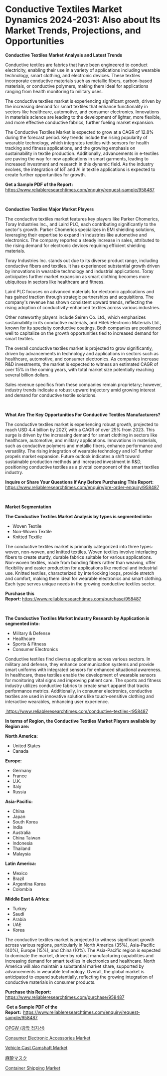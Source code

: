<p><h1>Conductive Textiles Market Dynamics 2024-2031: Also about Its Market Trends, Projections, and Opportunities</h1></p><p><strong>Conductive Textiles Market Analysis and Latest Trends</strong></p>
<p><p>Conductive textiles are fabrics that have been engineered to conduct electricity, enabling their use in a variety of applications including wearable technology, smart clothing, and electronic devices. These textiles incorporate conductive materials such as metallic fibers, carbon-based materials, or conductive polymers, making them ideal for applications ranging from health monitoring to military uses.</p><p>The conductive textiles market is experiencing significant growth, driven by the increasing demand for smart textiles that enhance functionality in sectors like healthcare, automotive, and consumer electronics. Innovations in materials science are leading to the development of lighter, more flexible, and more effective conductive fabrics, further fueling market expansion.</p><p>The Conductive Textiles Market is expected to grow at a CAGR of 12.8% during the forecast period. Key trends include the rising popularity of wearable technology, which integrates textiles with sensors for health tracking and fitness applications, and the growing emphasis on sustainability in textile production. Additionally, advancements in e-textiles are paving the way for new applications in smart garments, leading to increased investment and research in this dynamic field. As the industry evolves, the integration of IoT and AI in textile applications is expected to create further opportunities for growth.</p></p>
<p><strong>Get a Sample PDF of the Report:&nbsp;</strong> <a href="https://www.reliableresearchtimes.com/enquiry/request-sample/958487">https://www.reliableresearchtimes.com/enquiry/request-sample/958487</a></p>
<p>&nbsp;</p>
<p><strong>Conductive Textiles Major Market Players</strong></p>
<p><p>The conductive textiles market features key players like Parker Chomerics, Toray Industries Inc., and Laird PLC, each contributing significantly to the sector's growth. Parker Chomerics specializes in EMI shielding solutions, leveraging their expertise to expand in industries like automotive and electronics. The company reported a steady increase in sales, attributed to the rising demand for electronic devices requiring efficient shielding materials.</p><p>Toray Industries Inc. stands out due to its diverse product range, including conductive fibers and textiles. It has experienced substantial growth driven by innovations in wearable technology and industrial applications. Toray anticipates further market expansion as smart clothing becomes more ubiquitous in sectors like healthcare and fitness.</p><p>Laird PLC focuses on advanced materials for electronic applications and has gained traction through strategic partnerships and acquisitions. The company's revenue has shown consistent upward trends, reflecting the rising adoption of conductivity-enhanced textiles across various industries.</p><p>Other noteworthy players include Seiren Co. Ltd., which emphasizes sustainability in its conductive materials, and Hitek Electronic Materials Ltd., known for its specialty conductive coatings. Both companies are positioned well to capitalize on the growth opportunities tied to increased demand for smart textiles.</p><p>The overall conductive textiles market is projected to grow significantly, driven by advancements in technology and applications in sectors such as healthcare, automotive, and consumer electronics. As companies increase R&D investments, the market is expected to witness an estimated CAGR of over 15% in the coming years, with total market size potentially reaching several billion dollars.</p><p>Sales revenue specifics from these companies remain proprietary; however, industry trends indicate a robust upward trajectory amid growing interest and demand for conductive textile solutions.</p></p>
<p>&nbsp;</p>
<p><strong>What Are The Key Opportunities For Conductive Textiles Manufacturers?</strong></p>
<p><p>The conductive textiles market is experiencing robust growth, projected to reach USD 4.4 billion by 2027, with a CAGR of over 25% from 2023. This surge is driven by the increasing demand for smart clothing in sectors like healthcare, automotive, and military applications. Innovations in materials, such as conductive polymers and metallic fibers, enhance performance and versatility. The rising integration of wearable technology and IoT further propels market expansion. Future outlook indicates a shift toward sustainable production methods and increased investment in R&D, positioning conductive textiles as a pivotal component of the smart textiles industry.</p></p>
<p><strong>Inquire or Share Your Questions If Any Before Purchasing This Report:</strong> <a href="https://www.reliableresearchtimes.com/enquiry/pre-order-enquiry/958487">https://www.reliableresearchtimes.com/enquiry/pre-order-enquiry/958487</a></p>
<p>&nbsp;</p>
<p><strong>Market Segmentation</strong></p>
<p><strong>The Conductive Textiles Market Analysis by types is segmented into:</strong></p>
<p><ul><li>Woven Textile</li><li>Non-Woven Textile</li><li>Knitted Textile</li></ul></p>
<p><p>The conductive textiles market is primarily categorized into three types: woven, non-woven, and knitted textiles. Woven textiles involve interlacing fibers to create sturdy, durable fabrics suitable for various applications. Non-woven textiles, made from bonding fibers rather than weaving, offer flexibility and easier production for applications like medical and industrial use. Knitted textiles, characterized by interlocking loops, provide stretch and comfort, making them ideal for wearable electronics and smart clothing. Each type serves unique needs in the growing conductive textiles sector.</p></p>
<p><strong>Purchase this Report:&nbsp;</strong><a href="https://www.reliableresearchtimes.com/purchase/958487">https://www.reliableresearchtimes.com/purchase/958487</a></p>
<p>&nbsp;</p>
<p><strong>The Conductive Textiles Market Industry Research by Application is segmented into:</strong></p>
<p><ul><li>Military & Defense</li><li>Healthcare</li><li>Sports & Fitness</li><li>Consumer Electronics</li></ul></p>
<p><p>Conductive textiles find diverse applications across various sectors. In military and defense, they enhance communication systems and provide smart uniforms with integrated sensors for enhanced situational awareness. In healthcare, these textiles enable the development of wearable sensors for monitoring vital signs and improving patient care. The sports and fitness industry utilizes conductive fabrics to create smart apparel that tracks performance metrics. Additionally, in consumer electronics, conductive textiles are used in innovative solutions like touch-sensitive clothing and interactive wearables, enhancing user experience.</p></p>
<p><a href="https://www.reliableresearchtimes.com/conductive-textiles-r958487">&nbsp;https://www.reliableresearchtimes.com/conductive-textiles-r958487</a></p>
<p><strong>In terms of Region, the Conductive Textiles Market Players available by Region are:</strong></p>
<p>
    <p> <strong> North America: </strong>
        <ul>
            <li>United States</li>
            <li>Canada</li>
        </ul>
        </p> 
    <p> <strong> Europe: </strong>
        <ul>
            <li>Germany</li>
            <li>France</li>
            <li>U.K.</li>
            <li>Italy</li>
            <li>Russia</li>
        </ul>
        </p> 
    <p> <strong> Asia-Pacific: </strong>
        <ul>
            <li>China</li>
            <li>Japan</li>
            <li>South Korea</li>
            <li>India</li>
            <li>Australia</li>
            <li>China Taiwan</li>
            <li>Indonesia</li>
            <li>Thailand</li>
            <li>Malaysia</li>
        </ul>
        </p> 
    <p> <strong> Latin America: </strong>
        <ul>
            <li>Mexico</li>
            <li>Brazil</li>
            <li>Argentina Korea</li>
            <li>Colombia</li>
        </ul>
        </p> 
    <p> <strong> Middle East & Africa: </strong>
        <ul>
            <li>Turkey</li>
            <li>Saudi</li>
            <li>Arabia</li>
            <li>UAE</li>
            <li>Korea</li>
        </ul>
    </p>
    </p>
<p><p>The conductive textiles market is projected to witness significant growth across various regions, particularly in North America (35%), Asia-Pacific (40%), Europe (15%), and China (10%). The Asia-Pacific region is expected to dominate the market, driven by robust manufacturing capabilities and increasing demand for smart textiles in electronics and healthcare. North America will also maintain a substantial market share, supported by advancements in wearable technology. Overall, the global market is anticipated to expand substantially, reflecting the growing integration of conductive materials in consumer products.</p></p>
<p><strong>Purchase this Report: </strong><a href="https://www.reliableresearchtimes.com/purchase/958487">https://www.reliableresearchtimes.com/purchase/958487</a></p>
<p>&nbsp;<strong>Get a Sample PDF of the Report:&nbsp;&nbsp;</strong><a href="https://www.reliableresearchtimes.com/enquiry/request-sample/958487">https://www.reliableresearchtimes.com/enquiry/request-sample/958487</a></p>
<p><strong></strong></p>
<p><p><a href="https://medium.com/@nikki.bettison/opgw-%EA%B4%91%EC%84%AC%EC%9C%A0-%EC%A7%80%EC%A7%80%EC%84%A0-%EC%8B%9C%EC%9E%A5-%EB%B6%84%EC%84%9D-%EB%B3%B4%EA%B3%A0%EC%84%9C-2024%EB%85%84%EB%B6%80%ED%84%B0-2031%EB%85%84%EA%B9%8C%EC%A7%80-%EC%A7%80%EC%97%AD-%EC%9C%A0%ED%98%95-%EC%A4%91%EC%95%99-%ED%8A%9C%EB%B8%8C-%EA%B5%AC%EC%A1%B0-opgw-%EC%B8%B5-%EC%8A%A4%ED%8A%B8%EB%9E%9C%EB%94%A9-%EA%B5%AC%EC%A1%B0-opgw-%EB%B0%8F-%EC%9D%91%EC%9A%A9-%EB%B6%84%EC%95%BC-220kv-%EC%9D%B4%ED%95%98-3b7ced17e725">OPGW (광학 접지선)</a></p><p><a href="https://medium.com/@millerjimk/the-market-for-consumer-electronic-accessories-market-is-examined-in-this-report-along-with-the-072ddaae84d9">Consumer Electronic Accessories Market</a></p><p><a href="https://issuu.com/reportprime-2/docs/vehicle-cast-camshaft-market-size-2_7e079cabd447bf">Vehicle Cast Camshaft Market</a></p><p><a href="https://medium.com/@sashabeier2023/anesthesia-masks-market-%E3%81%AE%E3%82%B0%E3%83%AD%E3%83%BC%E3%83%90%E3%83%AB%E5%B8%82%E5%A0%B4%E6%A6%82%E8%A6%81%E3%81%AF-%E4%B8%96%E7%95%8C%E3%81%8A%E3%82%88%E3%81%B3%E4%B8%BB%E8%A6%81%E5%B8%82%E5%A0%B4%E3%81%AB%E3%81%8A%E3%81%91%E3%82%8B%E6%A5%AD%E7%95%8C%E3%81%AB%E5%BD%B1%E9%9F%BF%E3%82%92%E4%B8%8E%E3%81%88%E3%82%8B%E4%B8%BB%E8%A6%81%E3%81%AA%E3%83%88%E3%83%AC%E3%83%B3%E3%83%89%E3%81%AB%E3%81%A4%E3%81%84%E3%81%A6-%E7%8B%AC%E8%87%AA%E3%81%AE%E8%A6%96%E7%82%B9%E3%82%92%E6%8F%90%E4%BE%9B%E3%81%97%E3%81%BE%E3%81%99-e84a8814aa47">麻酔マスク</a></p><p><a href="https://medium.com/@justin.wright5348/the-container-shipping-market-report-analyzes-important-operational-and-performance-data-so-one-8c408a97de84">Container Shipping Market</a></p></p>